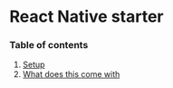 # React Native starter

### Table of contents
1. [Setup](docs/SETUP.md)
1. [What does this come with](docs/INCLUDES.md)


